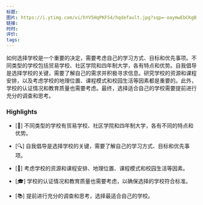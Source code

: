 ```yaml
---
标题: 
图片: https://i.ytimg.com/vi/hYV5HqPKFS4/hqdefault.jpg?sqp=-oaymwEbCKgBEF5IVfKriqkDDggBFQAAiEIYAXABwAEG&rs=AOn4CLASCgF9-x02nSuuMAKv-uzoXKk-TA
链接: 
时时: 
评价: 
tags:
---
```

如何选择学校是一个重要的决定，需要考虑自己的学习方式、目标和优先事项。不同类型的学校包括贸易学校、社区学院和四年制大学，各有特点和优势。自我倡导是选择学校的关键，需要了解自己的需求并积极寻求信息。研究学校的资源和课程安排，以及考虑学校的地理位置、课程模式和校园生活等因素都是重要的。此外，学校的认证情况和教育质量也需要考虑。最终，选择适合自己的学校需要提前进行充分的调查和思考。

### Highlights

- [🏫] 不同类型的学校有贸易学校、社区学院和四年制大学，各有不同的特点和优势。
- [🔍] 自我倡导是选择学校的关键，需要了解自己的学习方式、目标和优先事项。
- [💼] 考虑学校的资源和课程安排、地理位置、课程模式和校园生活等因素。
- [🎓] 学校的认证情况和教育质量也需要考虑，以确保选择的学校符合标准。

- [📚] 提前进行充分的调查和思考，选择最适合自己的学校。